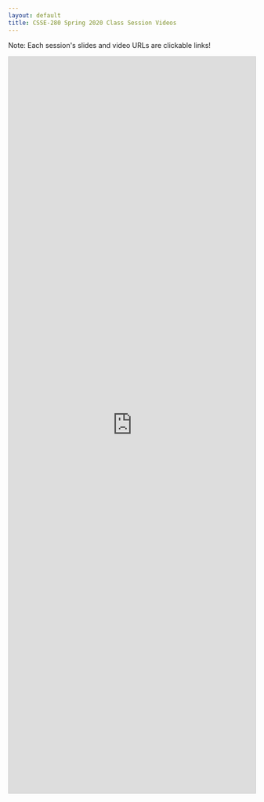 ```yaml
---
layout: default
title: CSSE-280 Spring 2020 Class Session Videos
---
```

Note: Each session's slides and video URLs are clickable links!

<!-- This is "Student View - Video Links" -->
<iframe class="airtable-embed" src="https://airtable.com/embed/shrNeLRODvBth8M8r?backgroundColor=cyan&viewControls=on" frameborder="0" onmousewheel="" width="100%" height="1500px" style="max-width: 100%; background: transparent; border: 1px solid #ccc;"></iframe>
